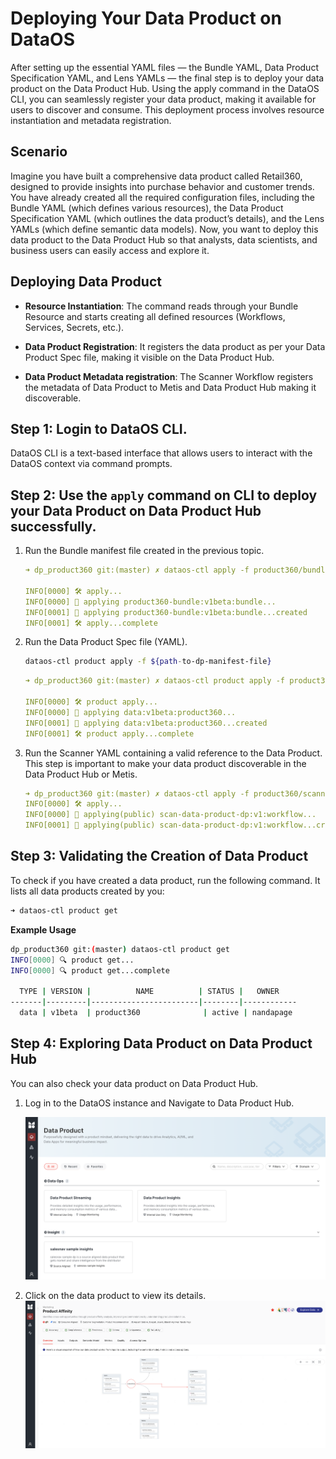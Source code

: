 # Deploying Your Data Product on DataOS

After setting up the essential YAML files — the Bundle YAML, Data Product Specification YAML, and Lens YAMLs — the final step is to deploy your data product on the Data Product Hub. Using the apply command in the DataOS CLI, you can seamlessly register your data product, making it available for users to discover and consume. This deployment process involves resource instantiation and metadata registration.

## Scenario
Imagine you have built a comprehensive data product called Retail360, designed to provide insights into purchase behavior and customer trends. You have already created all the required configuration files, including the Bundle YAML (which defines various resources), the Data Product Specification YAML (which outlines the data product’s details), and the Lens YAMLs (which define semantic data models). Now, you want to deploy this data product to the Data Product Hub so that analysts, data scientists, and business users can easily access and explore it.

## Deploying Data Product

- **Resource Instantiation**: The command reads through your Bundle Resource and starts creating all defined resources (Workflows, Services, Secrets, etc.).

- **Data Product Registration**: It registers the data product as per your Data Product Spec file, making it visible on the Data Product Hub.

- **Data Product Metadata registration**: The Scanner Workflow registers the metadata of Data Product to Metis and Data Product Hub making it discoverable.

## Step 1: Login to DataOS CLI.

DataOS CLI is a text-based interface that allows users to interact with the DataOS context via command prompts.

## Step 2: Use the `apply` command on CLI to deploy your Data Product on Data Product Hub successfully.

1. Run the Bundle manifest file created in the previous topic.
    
    ```yaml
    ➜ dp_product360 git:(master) ✗ dataos-ctl apply -f product360/bundle/bundle.yml 
    
    INFO[0000] 🛠 apply...                                   
    INFO[0000] 🔧 applying product360-bundle:v1beta:bundle... 
    INFO[0001] 🔧 applying product360-bundle:v1beta:bundle...created 
    INFO[0001] 🛠 apply...complete 
    ```
    
2. Run the Data Product Spec file (YAML).
    
    ```bash
    dataos-ctl product apply -f ${path-to-dp-manifest-file}
    ```
    
    ```yaml
    ➜ dp_product360 git:(master) ✗ dataos-ctl product apply -f product360/data_product_spec.yml
     
    INFO[0000] 🛠 product apply...                           
    INFO[0000] 🔧 applying data:v1beta:product360...          
    INFO[0001] 🔧 applying data:v1beta:product360...created   
    INFO[0001] 🛠 product apply...complete 
    ```
    
3. Run the Scanner YAML containing a valid reference to the Data Product. This step is important to make your data  product discoverable in the Data Product Hub or Metis.
    
    ```yaml
    ➜ dp_product360 git:(master) ✗ dataos-ctl apply -f product360/scanner.yml 
    INFO[0000] 🛠 apply...                                   
    INFO[0000] 🔧 applying(public) scan-data-product-dp:v1:workflow... 
    INFO[0001] 🔧 applying(public) scan-data-product-dp:v1:workflow...created
    ```
    

## Step 3: Validating the Creation of Data Product

To check if you have created a data product, run the following command. It lists all data products created by you:

```bash
➜ dataos-ctl product get
```

**Example Usage**

```bash
dp_product360 git:(master) dataos-ctl product get
INFO[0000] 🔍 product get...                             
INFO[0000] 🔍 product get...complete                     

  TYPE | VERSION |          NAME          | STATUS |   OWNER    
-------|---------|------------------------|--------|------------
  data | v1beta  | product360              | active | nandapage  
```

## Step 4: Exploring Data Product on Data Product Hub

You can also check your data product on Data Product Hub.

1. Log in to the DataOS instance and Navigate to Data Product Hub.
    
    ![dp_on_dph.png](/learn/dp_developer_learn_track/deploy_dp_cli/product360.png)
    
2. Click on the data product to view its details.
    ![dp_on_dph.png](/learn/dp_developer_learn_track/deploy_dp_cli/product360_details.png)